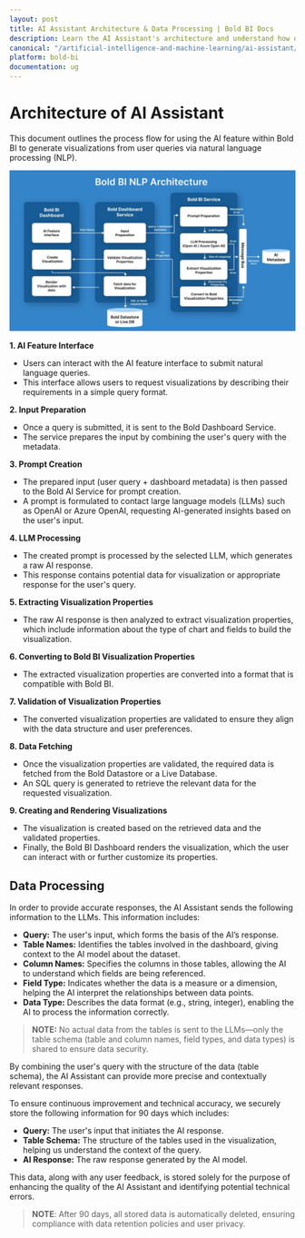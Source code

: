 ```yaml
---
layout: post
title: AI Assistant Architecture & Data Processing | Bold BI Docs
description: Learn the AI Assistant's architecture and understand how data is processed to create and customize widgets in Bold BI efficiently.
canonical: "/artificial-intelligence-and-machine-learning/ai-assistant/architecture-data-processing/"
platform: bold-bi
documentation: ug
---
```


# Architecture of AI Assistant

This document outlines the process flow for using the AI feature within Bold BI to generate visualizations from user queries via natural language processing (NLP).

![AI-Assistant-Architecture](/static/assets/artificial-intelligence-and-machine-learning/images/ai-assistant/boldbi-nlp-architecture.png)

**1. AI Feature Interface**

- Users can interact with the AI feature interface to submit natural language queries.
- This interface allows users to request visualizations by describing their requirements in a simple query format.

**2. Input Preparation**

- Once a query is submitted, it is sent to the Bold Dashboard Service.
- The service prepares the input by combining the user's query with the metadata.

**3. Prompt Creation**

- The prepared input (user query + dashboard metadata) is then passed to the Bold AI Service for prompt creation.
- A prompt is formulated to contact large language models (LLMs) such as OpenAI or Azure OpenAI, requesting AI-generated insights based on the user's input.

**4. LLM Processing**

- The created prompt is processed by the selected LLM, which generates a raw AI response.
- This response contains potential data for visualization or appropriate response for the user's query.

**5. Extracting Visualization Properties**

- The raw AI response is then analyzed to extract visualization properties, which include information about the type of chart and fields to build the visualization.

**6. Converting to Bold BI Visualization Properties**

- The extracted visualization properties are converted into a format that is compatible with Bold BI.

**7. Validation of Visualization Properties**

- The converted visualization properties are validated to ensure they align with the data structure and user preferences.

**8. Data Fetching**

- Once the visualization properties are validated, the required data is fetched from the Bold Datastore or a Live Database.
- An SQL query is generated to retrieve the relevant data for the requested visualization.

**9. Creating and Rendering Visualizations**

- The visualization is created based on the retrieved data and the validated properties.
- Finally, the Bold BI Dashboard renders the visualization, which the user can interact with or further customize its properties.

## Data Processing

In order to provide accurate responses, the AI Assistant sends the following information to the LLMs. This information includes:

- **Query:** The user's input, which forms the basis of the AI’s response.
- **Table Names:** Identifies the tables involved in the dashboard, giving context to the AI model about the dataset.
- **Column Names:** Specifies the columns in those tables, allowing the AI to understand which fields are being referenced.
- **Field Type:** Indicates whether the data is a measure or a dimension, helping the AI interpret the relationships between data points.
- **Data Type:** Describes the data format (e.g., string, integer), enabling the AI to process the information correctly.

>**NOTE:** No actual data from the tables is sent to the LLMs—only the table schema (table and column names, field types, and data types) is shared to ensure data security.

By combining the user's query with the structure of the data (table schema), the AI Assistant can provide more precise and contextually relevant responses.

To ensure continuous improvement and technical accuracy, we securely store the following information for 90 days which includes:

- **Query:** The user's input that initiates the AI response.
- **Table Schema:** The structure of the tables used in the visualization, helping us understand the context of the query.
- **AI Response:** The raw response generated by the AI model.

This data, along with any user feedback, is stored solely for the purpose of enhancing the quality of the AI Assistant and identifying potential technical errors.

>**NOTE**: After 90 days, all stored data is automatically deleted, ensuring compliance with data retention policies and user privacy.